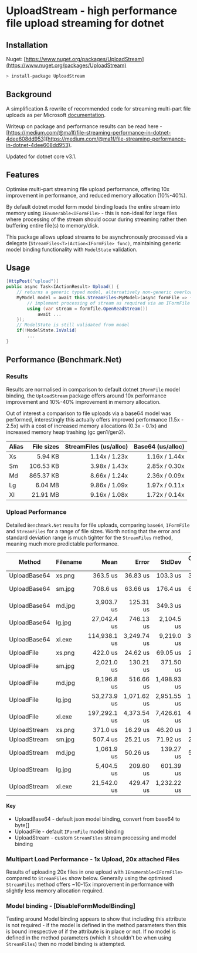 UploadStream - high performance file upload streaming for dotnet
=================================================================
<!--[![pipeline status](https://gitlab.com/ma1f/uploadstream/badges/master/pipeline.svg)](https://gitlab.com/ma1f/uploadstream/commits/master)-->

Installation
------------
Nuget: [https://www.nuget.org/packages/UploadStream](https://www.nuget.org/packages/UploadStream)
```bash
> install-package UploadStream
```

Background
----------
A simplification & rewrite of recommended code for streaming multi-part file uploads as per Microsoft [documentation](https://docs.microsoft.com/en-us/aspnet/core/mvc/models/file-uploads?view=aspnetcore-3.1).

Writeup on package and performance results can be read here - [https://medium.com/@ma1f/file-streaming-performance-in-dotnet-4dee608dd953](https://medium.com/@ma1f/file-streaming-performance-in-dotnet-4dee608dd953).

Updated for dotnet core v3.1.

Features
--------
Optimise multi-part streaming file upload performance, offering 10x improvement in performance, and reduced memory allocation (10%-40%).

By default dotnet model form model binding loads the entire stream into memory using `IEnumerable<IFormFile>` - this is non-ideal for large files
where processing of the stream should occur during streaming rather then buffering entire file(s) to memory/disk.

This package allows upload streams to be asynchronously processed via a delegate (`StreamFiles<T>(Action<IFormFile> func)`,
maintaining generic model binding functionality with `ModelState` validation.

Usage
-----
```csharp
[HttpPost("upload")]
public async Task<IActionResult> Upload() {
    // returns a generic typed model, alternatively non-generic overload if no model binding is required
    MyModel model = await this.StreamFiles<MyModel>(async formFile => {
        // implement processing of stream as required via an IFormFile interface
        using (var stream = formfile.OpenReadStream())
            await ...
    });
    // ModelState is still validated from model
    if(!ModelState.IsValid)
        ...
}
```

Performance (Benchmark.Net)
-----------

### Results
Results are normalised in comparison to default dotnet `IFormFile` model binding, the `UploadStream` package offers around 10x performance
improvement and 10%-40% improvement in memory allocation.

Out of interest a comparison to file uploads via a base64 model was performed, interestingly this actually offers improved performance (1.5x - 2.5x)
with a cost of increased memory allocations (0.3x - 0.1x) and increased memory heap trashing (gc gen1/gen2).

| Alias | File sizes | StreamFiles (us/alloc) | Base64 (us/alloc) |
|------ |-----------:|-----------------------:|------------------:|
|    Xs |    5.94 KB |          1.14x / 1.23x |     1.16x / 1.44x |
|    Sm |  106.53 KB |          3.98x / 1.43x |     2.85x / 0.30x |
|    Md |  865.37 KB |          8.66x / 1.24x |     2.36x / 0.09x |
|    Lg |    6.04 MB |          9.86x / 1.09x |     1.97x / 0.11x |
|    Xl |   21.91 MB |          9.16x / 1.08x |     1.72x / 0.14x |


### Upload Performance
Detailed `Benchmark.Net` results for file uploads, comparing `base64`, `IFormFile` and `StreamFiles` for a range of file sizes.
Worth noting that the error and standard deviation range is much tighter for the `StreamFiles` method, meaning much more predictable performance.

|       Method | Filename |         Mean |       Error |      StdDev | CI99.9% Margin |     Gen 0 |     Gen 1 |     Gen 2 |    Allocated |
|------------- |--------- |-------------:|------------:|------------:|---------------:|----------:|----------:|----------:|-------------:|
| UploadBase64 |   xs.png |     363.5 us |    36.83 us |    103.3 us |       36.83 us |         - |         - |         - |     190.4 KB |
| UploadBase64 |   sm.jpg |     708.6 us |    63.66 us |    176.4 us |       63.66 us |         - |         - |         - |   1062.28 KB |
| UploadBase64 |   md.jpg |   3,903.7 us |   125.31 us |    349.3 us |      125.31 us | 1000.0000 | 1000.0000 | 1000.0000 |   8100.71 KB |
| UploadBase64 |   lg.jpg |  27,042.4 us |   746.13 us |  2,104.5 us |      746.13 us | 2000.0000 | 1000.0000 | 1000.0000 |  63570.73 KB |
| UploadBase64 |   xl.exe | 114,938.1 us | 3,249.74 us |  9,219.0 us |    3,249.74 us | 7000.0000 | 4000.0000 | 2000.0000 | 178189.37 KB |
|   UploadFile |   xs.png |     422.0 us |    24.62 us |    69.05 us |       24.62 us |         - |         - |         - |    273.61 KB |
|   UploadFile |   sm.jpg |   2,021.0 us |   130.21 us |   371.50 us |      130.21 us |         - |         - |         - |     313.6 KB |
|   UploadFile |   md.jpg |   9,196.8 us |   516.66 us | 1,498.93 us |      516.66 us |         - |         - |         - |    766.22 KB |
|   UploadFile |   lg.jpg |  53,273.9 us | 1,071.62 us | 2,951.55 us |    1,071.62 us | 1000.0000 |         - |         - |    6821.3 KB |
|   UploadFile |   xl.exe | 197,292.1 us | 4,373.54 us | 7,426.61 us |    4,373.54 us | 4000.0000 | 1000.0000 |         - |  25336.69 KB |
| UploadStream |   xs.png |     371.0 us |    16.29 us |    46.20 us |       16.29 us |         - |         - |         - |     222.6 KB |
| UploadStream |   sm.jpg |     507.4 us |    25.21 us |    71.92 us |       25.21 us |         - |         - |         - |    219.88 KB |
| UploadStream |   md.jpg |   1,061.9 us |    50.26 us |   139.27 us |       50.26 us |         - |         - |         - |    619.09 KB |
| UploadStream |   lg.jpg |   5,404.5 us |   209.60 us |   601.39 us |      209.60 us | 1000.0000 |         - |         - |   6271.68 KB |
| UploadStream |   xl.exe |  21,542.0 us |   429.47 us | 1,232.22 us |      429.47 us | 4000.0000 | 1000.0000 |         - |  23537.77 KB |


#### Key
* UploadBase64 - default json model binding, convert from base64 to byte[]
* UploadFile - default `IFormFile` model binding
* UploadStream - custom `StreamFiles` stream processing and model binding


### Multipart Load Performance - 1x Upload, 20x attached Files
Results of uploading 20x files in one upload with `IEnumerable<IFormFile>` compared to `StreamFiles` show below.
Generally using the optimised `StreamFiles` method offers ~10-15x improvement in performance with slightly less memory allocation required.


### Model binding - [DisableFormModelBinding]
Testing around Model binding appears to show that including this attribute is not required - if the model is defined in the method parameters
then this is bound irrespective of if the attribute is in place or not. If no model is defined in the method parameters (which it shouldn't be
when using `StreamFiles`) then no model binding is attempted.
